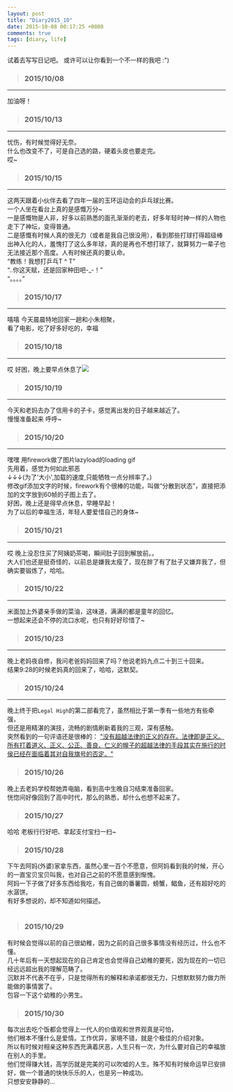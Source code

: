 ```yaml
---
layout: post
title: "Diary2015_10"
date: 2015-10-08 00:17:25 +0800
comments: true
tags: [diary, life]
---
```


试着去写写日记吧。 或许可以让你看到一个不一样的我吧 :")  

<!--more-->
   

>### 2015/10/08 ###
----------
加油呀！   
<img class="lazy" data-original="/images/blog/151014_diary/2158.JPG" href="/images/blog/151014_diary/2158.JPG">    


>### 2015/10/13 ###
----------
忧伤，有时候觉得好无奈。   
什么也改变不了，可是自己选的路，硬着头皮也要走完。    
哎~


>### 2015/10/15 ###
----------
这两天跟着小伙伴去看了四年一届的玉环运动会的乒乓球比赛。    
一个人坐在看台上真的是感慨万分~     
一是感慨物是人非，好多以前熟悉的面孔渐渐的老去，好多年轻时神一样的人物也走下了神坛，变得普通。    
二是感慨有时候人真的很无力（或者是我自己很没用），看到那些打球打得超级棒出神入化的人，羞愧打了这么多年球，真的是再也不想打球了，就算努力一辈子也无法接近那个高度。人有时候还真的要认命。     
“教练！我想打乒乓T ^ T”    
“..你这天赋，还是回家种田吧-_-！”    
“。。。。”    
<img class="lazy" data-original="/images/blog/151014_diary/2353.JPG">   


>### 2015/10/17 ###
----------
嘻嘻 今天晨晨特地回家一趟和小朱相聚，    
看了电影，吃了好多好吃的，幸福<i class="fa fa-heartbeat fa-2x"></i>    
<img style="max-height:480px" class="lazy" data-original="/images/blog/151014_diary/2367.JPG">   


>### 2015/10/18 ###
----------
哎 好困，晚上要早点休息了<img src="http://cm.qzonestyle.gtimg.cn/qzone/em/e175.gif?max_age=2592000">   
 

>### 2015/10/19 ###
----------
今天和老妈去办了信用卡的子卡，感觉离出发的日子越来越近了。    
慢慢准备起来 呼呼~    
<img  style="max-height:320px" class="lazy" data-original="/images/blog/151014_diary/au.png">   
 

>### 2015/10/20 ###
----------
嘿嘿 用firework做了图片lazyload的loading gif    
先用着，感觉为何如此邪恶    
<img  style="max-height:360px" class="lazy" data-original="/images/loading/gif_hehe/loading_480px.gif">   
↓↓↓(为了'大小',加载的速度,只能牺牲一点分辨率了。)    
<img class="lazy" data-original="/images/loading/gif_hehe/result/loading_test_ver2.0.gif">    
修改gif添加文字的时候，firework有个很棒的功能，叫做“分散到状态”，直接把添加的文字放到60帧的子图上去了。    
<img  style="max-height:400px" class="lazy" data-original="/images/blog/151014_diary/process_2.png">    
好困，晚上还是得早点休息，早睡早起！    
为了以后的幸福生活，年轻人要爱惜自己的身体~   
 

>### 2015/10/21 ###
----------
哎 晚上没忍住买了阿姨奶茶喝，瞬间肚子回到解放前。。     
大人们也还是挺奇怪的，以前总是嫌我太瘦了，现在胖了有了肚子又嫌弃我了，但确实要锻炼了，哈哈。     
<img  style="max-height:500px" class="lazy" data-original="/images/blog/151014_diary/aunt.JPG">   
 

>### 2015/10/22 ###
----------
米面加上外婆亲手做的菜油，这味道，满满的都是童年的回忆。   
一想起来还会不停的流口水呢，也只有好好珍惜了~    
<img  style="max-height:400px" class="lazy" data-original="/images/blog/151014_diary/noodle.JPG">   
 

>### 2015/10/23 ###
----------
晚上老妈夜自修，我问老爸妈妈回来了吗？他说老妈九点二十到三十回来。    
结果9:28的时候老妈真的回来了，哈哈，这默契。   
 

>### 2015/10/24 ###
----------
晚上终于把`Legal High`的第二部看完了，虽然相比于第一季有一些地方有些牵强，     
但还是用精湛的演技，流畅的剧情刷新着我的三观，深有感触。   
突然看到的一句评语还是很棒的：
["没有超越法律的正义的存在。法律即是正义。所有打着道义、正义、公正、善良、仁义的幌子的超越法律的手段其实在施行的时侯已经在面临着其对自我旗号的否定。"](http://www.zhihu.com/question/20995916/answer/28314731)
<img  style="max-height:400px" class="lazy" data-original="/images/blog/151014_diary/legalhigh.jpg">   
 

>### 2015/10/26 ###
晚上去老妈学校帮她弄电脑，看到高中生晚自习结束准备回家。     
恍惚间好像回到了高中时代，那么的熟悉，却什么也想不起来了。    
<img  style="max-height:600px" class="lazy" data-original="/images/blog/151014_diary/yczx.JPG">   
 

>### 2015/10/27 ###
哈哈  老板行行好吧、拿起支付宝扫一扫~       
<img  style="max-height:300px" class="lazy" data-original="/images/blog/151014_diary/alipay.jpg">   
 

>### 2015/10/28 ###
下午去阿妈(外婆)家拿东西，虽然心里一百个不愿意，但阿妈看到我的时候，开心的一直宝贝宝贝叫我，也对自己之前的不愿意感到惭愧。    
阿妈一下子做了好多东西给我吃，有自己做的番薯圆，螃蟹，鲳鱼，还有超好吃的水潺饼。    
有好多想说的，却不知道如何描述。   
<img  style="max-height:300px" class="lazy" data-original="/images/blog/151014_diary/grandma1.JPG">
<img  style="max-height:300px" class="lazy" data-original="/images/blog/151014_diary/grandma2.JPG">
 

>### 2015/10/29 ###
有时候会觉得以前的自己很幼稚，因为之前的自己很多事情没有经历过，什么也不懂。    
几十年后有一天想起现在的自己肯定也会觉得自己幼稚的要死，因为现在的一切已经远远超出我的理解范畴了。   
沉默并不代表不在乎，只是觉得所有的解释和承诺都很无力，只想默默努力做力所能做的事情罢了。    
包容一下这个幼稚的小男生。    
 

>### 2015/10/30 ###
每次出去吃个饭都会觉得上一代人的价值观和世界观真是可怕，    
他们根本不懂什么是爱情。工作优异，家境不错，就是个极佳的介绍对象。   
所以有时候对相亲这种东西充满着厌恶，人生只有一次，为什么要对自己的幸福放在别人的手里。        
他们觉得赚大钱，高学历就是完美的可以吹嘘的人生。殊不知有时候命运早已安排好，做一个普通的快快乐乐的人，也是另一种成功。     
只想安安静静的...       
<img  style="max-height:500px" class="lazy" data-original="/images/blog/151014_diary/3brother.JPG">
 
